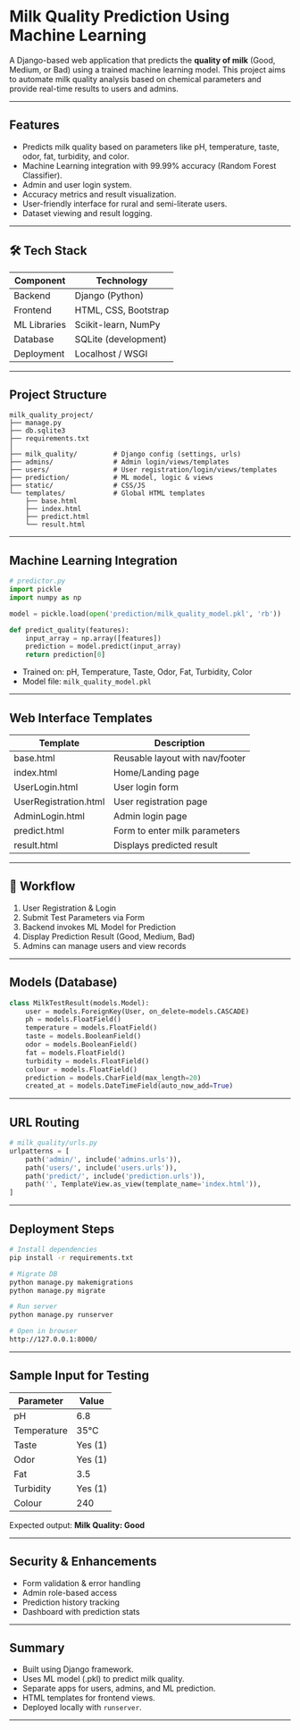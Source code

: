 # Milk Quality Prediction Using Machine Learning

A Django-based web application that predicts the **quality of milk** (Good, Medium, or Bad) using a trained machine learning model. This project aims to automate milk quality analysis based on chemical parameters and provide real-time results to users and admins.


---

## Features

- Predicts milk quality based on parameters like pH, temperature, taste, odor, fat, turbidity, and color.
- Machine Learning integration with 99.99% accuracy (Random Forest Classifier).
- Admin and user login system.
- Accuracy metrics and result visualization.
- User-friendly interface for rural and semi-literate users.
- Dataset viewing and result logging.

---

## 🛠️ Tech Stack

| Component        | Technology            |
|------------------|------------------------|
| Backend          | Django (Python)        |
| Frontend         | HTML, CSS, Bootstrap   |
| ML Libraries     | Scikit-learn, NumPy    |
| Database         | SQLite (development)   |
| Deployment       | Localhost / WSGI       |

---

## Project Structure

```
milk_quality_project/
├── manage.py
├── db.sqlite3
├── requirements.txt
│
├── milk_quality/         # Django config (settings, urls)
├── admins/               # Admin login/views/templates
├── users/                # User registration/login/views/templates
├── prediction/           # ML model, logic & views
├── static/               # CSS/JS
└── templates/            # Global HTML templates
    ├── base.html
    ├── index.html
    ├── predict.html
    └── result.html
```

---

## Machine Learning Integration

```python
# predictor.py
import pickle
import numpy as np

model = pickle.load(open('prediction/milk_quality_model.pkl', 'rb'))

def predict_quality(features):
    input_array = np.array([features])
    prediction = model.predict(input_array)
    return prediction[0]
```

- Trained on: pH, Temperature, Taste, Odor, Fat, Turbidity, Color
- Model file: `milk_quality_model.pkl`

---

## Web Interface Templates

| Template           | Description                              |
|--------------------|------------------------------------------|
| base.html          | Reusable layout with nav/footer          |
| index.html         | Home/Landing page                        |
| UserLogin.html     | User login form                          |
| UserRegistration.html | User registration page              |
| AdminLogin.html    | Admin login page                         |
| predict.html       | Form to enter milk parameters            |
| result.html        | Displays predicted result                |

---

## 🔄 Workflow

1. User Registration & Login
2. Submit Test Parameters via Form
3. Backend invokes ML Model for Prediction
4. Display Prediction Result (Good, Medium, Bad)
5. Admins can manage users and view records

---

## Models (Database)

```python
class MilkTestResult(models.Model):
    user = models.ForeignKey(User, on_delete=models.CASCADE)
    ph = models.FloatField()
    temperature = models.FloatField()
    taste = models.BooleanField()
    odor = models.BooleanField()
    fat = models.FloatField()
    turbidity = models.FloatField()
    colour = models.FloatField()
    prediction = models.CharField(max_length=20)
    created_at = models.DateTimeField(auto_now_add=True)
```

---

## URL Routing

```python
# milk_quality/urls.py
urlpatterns = [
    path('admin/', include('admins.urls')),
    path('users/', include('users.urls')),
    path('predict/', include('prediction.urls')),
    path('', TemplateView.as_view(template_name='index.html')),
]
```

---

## Deployment Steps

```bash
# Install dependencies
pip install -r requirements.txt

# Migrate DB
python manage.py makemigrations
python manage.py migrate

# Run server
python manage.py runserver

# Open in browser
http://127.0.0.1:8000/
```

---

## Sample Input for Testing

| Parameter   | Value   |
|-------------|---------|
| pH          | 6.8     |
| Temperature | 35°C    |
| Taste       | Yes (1) |
| Odor        | Yes (1) |
| Fat         | 3.5     |
| Turbidity   | Yes (1) |
| Colour      | 240     |

Expected output: **Milk Quality: Good**

---

## Security & Enhancements

- Form validation & error handling
- Admin role-based access
- Prediction history tracking
- Dashboard with prediction stats

---

## Summary

- Built using Django framework.
- Uses ML model (.pkl) to predict milk quality.
- Separate apps for users, admins, and ML prediction.
- HTML templates for frontend views.
- Deployed locally with `runserver`.

---
